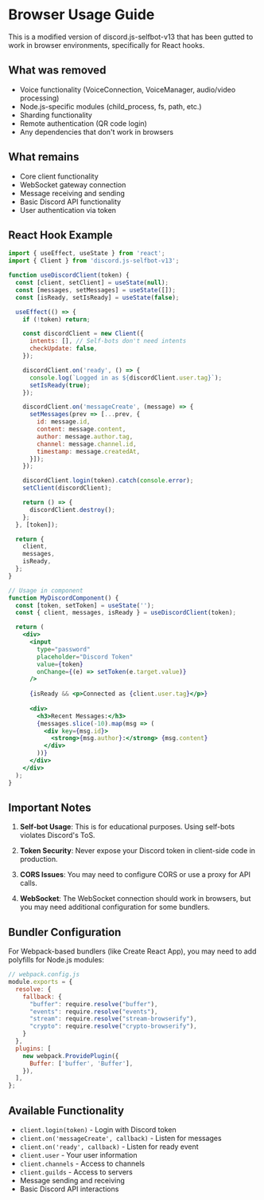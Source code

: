 # Browser Usage Guide

This is a modified version of discord.js-selfbot-v13 that has been gutted to work in browser environments, specifically for React hooks.

## What was removed

- Voice functionality (VoiceConnection, VoiceManager, audio/video processing)
- Node.js-specific modules (child_process, fs, path, etc.)
- Sharding functionality
- Remote authentication (QR code login)
- Any dependencies that don't work in browsers

## What remains

- Core client functionality
- WebSocket gateway connection
- Message receiving and sending
- Basic Discord API functionality
- User authentication via token

## React Hook Example

```jsx
import { useEffect, useState } from 'react';
import { Client } from 'discord.js-selfbot-v13';

function useDiscordClient(token) {
  const [client, setClient] = useState(null);
  const [messages, setMessages] = useState([]);
  const [isReady, setIsReady] = useState(false);

  useEffect(() => {
    if (!token) return;

    const discordClient = new Client({
      intents: [], // Self-bots don't need intents
      checkUpdate: false,
    });

    discordClient.on('ready', () => {
      console.log(`Logged in as ${discordClient.user.tag}`);
      setIsReady(true);
    });

    discordClient.on('messageCreate', (message) => {
      setMessages(prev => [...prev, {
        id: message.id,
        content: message.content,
        author: message.author.tag,
        channel: message.channel.id,
        timestamp: message.createdAt,
      }]);
    });

    discordClient.login(token).catch(console.error);
    setClient(discordClient);

    return () => {
      discordClient.destroy();
    };
  }, [token]);

  return {
    client,
    messages,
    isReady,
  };
}

// Usage in component
function MyDiscordComponent() {
  const [token, setToken] = useState('');
  const { client, messages, isReady } = useDiscordClient(token);

  return (
    <div>
      <input 
        type="password" 
        placeholder="Discord Token"
        value={token}
        onChange={(e) => setToken(e.target.value)}
      />
      
      {isReady && <p>Connected as {client.user.tag}</p>}
      
      <div>
        <h3>Recent Messages:</h3>
        {messages.slice(-10).map(msg => (
          <div key={msg.id}>
            <strong>{msg.author}:</strong> {msg.content}
          </div>
        ))}
      </div>
    </div>
  );
}
```

## Important Notes

1. **Self-bot Usage**: This is for educational purposes. Using self-bots violates Discord's ToS.

2. **Token Security**: Never expose your Discord token in client-side code in production.

3. **CORS Issues**: You may need to configure CORS or use a proxy for API calls.

4. **WebSocket**: The WebSocket connection should work in browsers, but you may need additional configuration for some bundlers.

## Bundler Configuration

For Webpack-based bundlers (like Create React App), you may need to add polyfills for Node.js modules:

```javascript
// webpack.config.js
module.exports = {
  resolve: {
    fallback: {
      "buffer": require.resolve("buffer"),
      "events": require.resolve("events"),
      "stream": require.resolve("stream-browserify"),
      "crypto": require.resolve("crypto-browserify"),
    }
  },
  plugins: [
    new webpack.ProvidePlugin({
      Buffer: ['buffer', 'Buffer'],
    }),
  ],
};
```

## Available Functionality

- `client.login(token)` - Login with Discord token
- `client.on('messageCreate', callback)` - Listen for messages
- `client.on('ready', callback)` - Listen for ready event
- `client.user` - Your user information
- `client.channels` - Access to channels
- `client.guilds` - Access to servers
- Message sending and receiving
- Basic Discord API interactions 